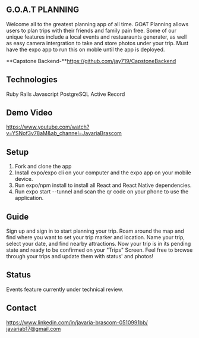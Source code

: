 ## G.O.A.T PLANNING
Welcome all to the greatest planning app of all time. GOAT Planning allows users to plan trips with their friends and family pain free. Some of our unique features include a local events and restuaraunts generater, as well as easy camera intergration to take and store photos under your trip. Must have the expo app to run this on moble until the app is deployed.

**Capstone Backend-**https://github.com/jay719/CapstoneBackend

## Technologies
Ruby
Rails
Javascript
PostgreSQL
Active Record

## Demo Video
https://www.youtube.com/watch?v=YSNof3v78aM&ab_channel=JavariaBrascom

## Setup
1. Fork and clone the app
2. Install expo/expo cli on your computer and the expo app on your mobile device.
4. Run expo/npm install to install all React and React Native dependencies.
5. Run expo start --tunnel and scan the qr code on your phone to use the application.

## Guide
Sign up and sign in to start planning your trip. Roam around the map and find where you want to set your trip marker and location. Name your trip, select your date, and find nearby attractions. Now your trip is in its pending state and ready to be confirmed on your "Trips" Screen. Feel free to browse through your trips and update them with status' and photos!

       
## Status
Events feature currently under technical review. 
## Contact
https://www.linkedin.com/in/javaria-brascom-0510991bb/
javariab17@gmail.com
